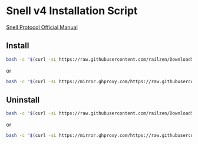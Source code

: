 # Snell v4 Installation Script

[Snell Protocol Official Manual](https://manual.nssurge.com/others/snell.html)
## Install
```bash
bash -c "$(curl -sL https://raw.githubusercontent.com/railzen/DownloadStation/main/snell/snell.sh)"
```
or
```bash
bash -c "$(curl -sL https://mirror.ghproxy.com/https://raw.githubusercontent.com/railzen/DownloadStation/main/snell/snell.sh)"
```
## Uninstall
```bash
bash -c "$(curl -sL https://raw.githubusercontent.com/railzen/DownloadStation/main/snell/rmsnell.sh)"
```
or
```bash
bash -c "$(curl -sL https://mirror.ghproxy.com/https://raw.githubusercontent.com/railzen/DownloadStation/main/snell/rmsnell.sh)"
```

